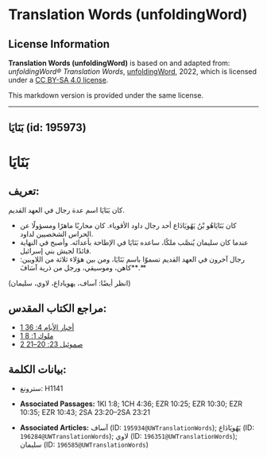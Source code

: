 # Translation Words (unfoldingWord)

## License Information

**Translation Words (unfoldingWord)** is based on and adapted from: _unfoldingWord® Translation Words_, [unfoldingWord](https://unfoldingword.org/utw), 2022, which is licensed under a [CC BY-SA 4.0 license](https://creativecommons.org/licenses/by-sa/4.0/legalcode.en).

This markdown version is provided under the same license.



--------------------------------

## بَنَايَا (id: 195973)

بَنَايَا
========

تعريف:
------

كان بَنَايَا اسم عدة رجال في العهد القديم.

* كان بَنَايَاهُو بْنُ يَهُويَادَاع أحد رجال داود الأقوياء. كان محاربًا ماهرًا ومسؤولًا عن الحراس الشخصيين لداود.
* عندما كان سليمان يُنصَّب ملكًا، ساعده بَنَايَا في الإطاحة بأعدائه. وأصبح في النهاية قائدًا لجيش بني إسرائيل.
* رجال آخرون في العهد القديم تسموّا باسم بَنَايَا، ومن بين هؤلاء ثلاثة من اللاويين: كاهن، وموسيقي، ورجل من ذرية آسَافَ**.**

(انظر أيضًا: آساف، يهوياداع، لاوي، سليمان)

مراجع الكتاب المقدس:
--------------------

* [1 أخبار الأيام 4: 36](https://ref.ly/1Chr4:36)
* [1 ملوك 1: 8](https://ref.ly/1Kgs1:8)
* [2 صموئيل 23: 20–21](https://ref.ly/2Sam23:20-2Sam23:21)

بيانات الكلمة:
--------------

* سترونغ: H1141

* **Associated Passages:** 1KI 1:8; 1CH 4:36; EZR 10:25; EZR 10:30; EZR 10:35; EZR 10:43; 2SA 23:20–2SA 23:21
* **Associated Articles:** آساف (ID: `195934@UWTranslationWords`); يَهُويَادَاع (ID: `196284@UWTranslationWords`); لاوي (ID: `196351@UWTranslationWords`); سليمان (ID: `196585@UWTranslationWords`)

